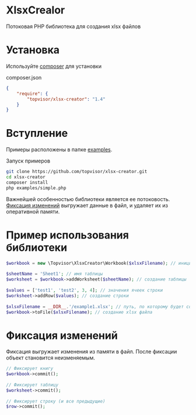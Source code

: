 # XlsxCrealor

Потоковая PHP библиотека для создания xlsx файлов

# Установка

Используйте [composer](https://getcomposer.org/) для установки

composer.json
```json
{
    "require": {
        "topvisor/xlsx-creator": "1.4"
    }
}
```

# Вступление

Примеры расположены в папке [examples](https://github.com/topvisor/xlsx-creator/tree/master/examples).

Запуск примеров
```bash
git clone https://github.com/topvisor/xlsx-creator.git
cd xlsx-creator
composer install
php examples/simple.php
```

Важнейшей особенностью библиотеки является ее потоковость. [Фиксация изменений](#Фиксация-изменений) выгружает данные в файл, и удаляет их 
из оперативной памяти.

# Пример использования библиотеки

```php
$workbook = new \Topvisor\XlsxCreator\Workbook($xlsxFilename); // инициализация библиотеки
 
$sheetName = 'Sheet1'; // имя таблицы
$worksheet = $workbook->addWorksheet($sheetName); // создание таблицы
 
$values = ['test1', 'test2', 3, 4]; // значения ячеек строки
$worksheet->addRow($values); // создание строки
 
$xlsxFilename = __DIR__.'/example1.xlsx'; // путь, по которому будет создан xlsx файл
$workbook->toFile($xlsxFilename); // создание xlsx файла
```

# Фиксация изменений

Фиксация выгружает изменения из памяти в файл. После фиксации объект становится неизменяемым.

```php
// Фиксирует книгу
$workbook->commit();
 
// Фиксирует таблицу
$worksheet->commit();
 
// Фиксирует строку (и все предыдущие)
$row->commit();
```
